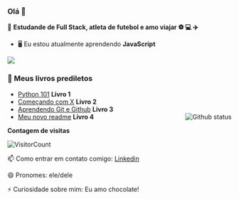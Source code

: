 ### Olá 👋

🔭 <strong>Estudande de Full Stack, atleta de futebol e amo viajar :soccer: :computer: :airplane: </strong>

- :desktop_computer: Eu estou atualmente aprendendo <strong>JavaScript</strong>


<img src="https://github-profile-trophy.vercel.app/?username=Duduxs&theme=dracula&column=3&margin-w=15&margin-h=15%20(https://github.com/Duduxs/github-profile-trophy)(https://github.com/Duduxs/github-profile-trophy (https://github.com/Duduxs/github-profile-trophy)">

<h3>📖 Meus livros prediletos</h3>

- [Python 101](#) <strong>Livro 1</strong>
- [Começando com X](#) <strong>Livro 2</strong>
- [Aprendendo Git e Github](#) <strong>Livro 3</strong>
- [Meu novo readme](#) <strong>Livro 4</strong>
  <a href="SEU_SITE_PESSOAL_AQUI">
  <img align="right" src="https://github-readme-stats.vercel.app/api?username=Duduxs&show_icons=true&theme=radical" alt="Github status" />
  </a>

**Contagem de visitas**

![VisitorCount](https://profile-counter.glitch.me/{Duduxs}/count.svg)

📫 Como entrar em contato comigo: [Linkedin](https://www.linkedin.com/in/SEU_LINKEDIN_AQUI/)

😄 Pronomes: ele/dele

⚡ Curiosidade sobre mim: Eu amo chocolate!
